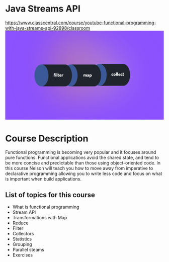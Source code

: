# Java Streams API
https://www.classcentral.com/course/youtube-functional-programming-with-java-streams-api-92898/classroom
![](readme_assets/envelope.png)

# Course Description
Functional programming is becoming very popular and it focuses around pure functions. Functional applications avoid the shared state, and tend to be more concise and predictable than those using object-oriented code. In this course Nelson will teach you how to move away from imperative to declarative programming allowing you to write less code and focus on what is important when build applications.

## List of topics for this course
- What is functional programming
- Stream API
- Transformations with Map
- Reduce
- Filter
- Collectors
- Statistics
- Grouping
- Parallel steams
- Exercises